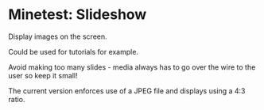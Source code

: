 # Minetest: Slideshow

Display images on the screen.

Could be used for tutorials for example.

Avoid making too many slides - media always has to go over the wire to the user so keep it small!

The current version enforces use of a JPEG file and displays using a 4:3 ratio.

